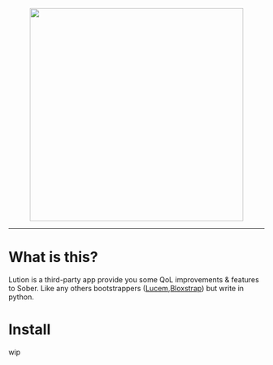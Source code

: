 <p align="center">
  <img src="https://raw.githubusercontent.com/triisdang/Lution/77dfac23a07292341e01d938baea38fe1232dd37/src/sostrapter/files/lutiontext.svg?token=A3ZN6CKPE3RE3OWX6QIT6UDIGVVII" width="420">
</p>

----



# What is this?
Lution is a third-party app provide you some QoL improvements & features to Sober.
Like any others bootstrappers ([Lucem](https://github.com/xTrayambak/lucem),[Bloxstrap](https://github.com/bloxstraplabs/bloxstrap)) but write in python.

# Install

wip